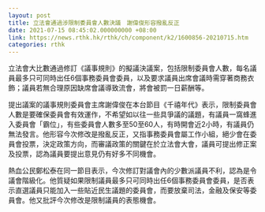```yaml
---
layout: post
title: 立法會通過涉限制委員會人數決議　謝偉俊形容撥亂反正
date: 2021-07-15 08:45:02.000000000 +08:00
link: https://news.rthk.hk/rthk/ch/component/k2/1600856-20210715.htm
categories: rthk
---
```


立法會大比數通過修訂《議事規則》的擬議決議案，包括限制委員會人數，每名議員最多只可同時出任6個事務委員會委員，以及要求議員出席會議時需穿著商務衣飾；議員若無合理原因缺席會議導致流會，將會被罰一日薪酬等。

提出議案的議事規則委員會主席謝偉俊在本台節目《千禧年代》表示，限制委員會人數是要確保委員會有效運作，不希望如以往一些具爭議的議題，有議員一窩蜂進入委員會「霸位」，有些委員會人數多至50至60人，有時開會近2小時，有議員仍無法發言。他形容今次修改是撥亂反正，又指事務委員會屬工作小組，絕少會在委員會投票，決定政策方向，而審議政策的關鍵在於立法會大會，議員可提出修正案及投票，認為議員要提出意見仍有好多不同機會。

熱血公民鄭松泰在同一節目表示，今次修訂對議會內的少數派議員不利，認為是令議會階級化。他質疑如果限制議員最多只可同時出任6個事務委員會委員，是否表示直選議員只能加入一些貼近民生議題的委員會，而要放棄司法，金融及保安等委員會。他又批評今次修改是限制議員的表態機會。
